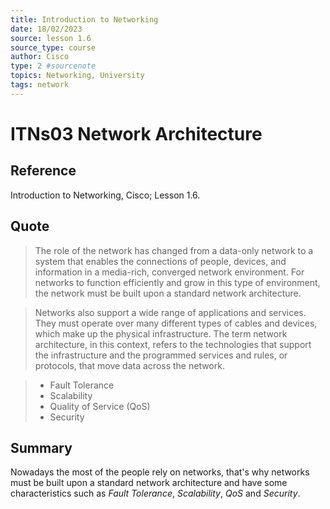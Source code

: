 ```yaml
---
title: Introduction to Networking
date: 18/02/2023
source: lesson 1.6
source_type: course
author: Cisco
type: 2 #sourcenote
topics: Networking, University
tags: network
---
```

# ITNs03 Network Architecture

## **Reference**
Introduction to Networking, Cisco; Lesson 1.6.

## **Quote**
> The role of the network has changed from a data-only network to a system that enables the connections of people, devices, and information in a media-rich, converged network environment. For networks to function efficiently and grow in this type of environment, the network must be built upon a standard network architecture.

> Networks also support a wide range of applications and services. They must operate over many different types of cables and devices, which make up the physical infrastructure. The term network architecture, in this context, refers to the technologies that support the infrastructure and the programmed services and rules, or protocols, that move data across the network.

> -   Fault Tolerance
> -   Scalability
> -   Quality of Service (QoS)
> -   Security

## **Summary**
Nowadays the most of the people rely on networks, that's why networks must be built upon a standard network architecture and have some characteristics such as *Fault Tolerance*, *Scalability*, *QoS* and *Security*.